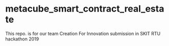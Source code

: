 # metacube_smart_contract_real_estate
This repo. is for our team Creation For Innovation submission in SKIT RTU hackathon 2019
